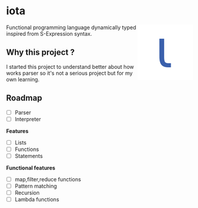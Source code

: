 # iota

<img src="./assets/icon.png" style="max-width:100%" align="right" alt="icon iota">

Functional programming language dynamically typed inspired from S-Expression syntax.

## Why this project ?
I started this project to understand better about how works parser so it's not a
serious project but for my own learning.

## Roadmap

- [ ] Parser
- [ ] Interpreter

**Features**
- [ ] Lists
- [ ] Functions
- [ ] Statements

**Functional features**
- [ ] map,filter,reduce functions
- [ ] Pattern matching
- [ ] Recursion
- [ ] Lambda functions
